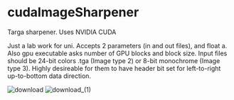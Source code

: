 # cudaImageSharpener
Targa sharpener. Uses NVIDIA CUDA

Just a lab work for uni. Accepts 2 parameters (in and out files), and float a. Also gpu executable asks number of GPU blocks and block size.
Input files should be 24-bit colors .tga (Image type 2) or 8-bit monochrome (Image type 3).
Highly desireable for them to have header bit set for left-to-right up-to-bottom data direction.


![download](https://user-images.githubusercontent.com/67932560/169172475-d17b580a-4316-4dc2-b829-17878dd9aa43.jpg)
![download_(1)](https://user-images.githubusercontent.com/67932560/169172494-a8b1eb1e-0cc8-4f70-907b-93d864492c12.jpg)
